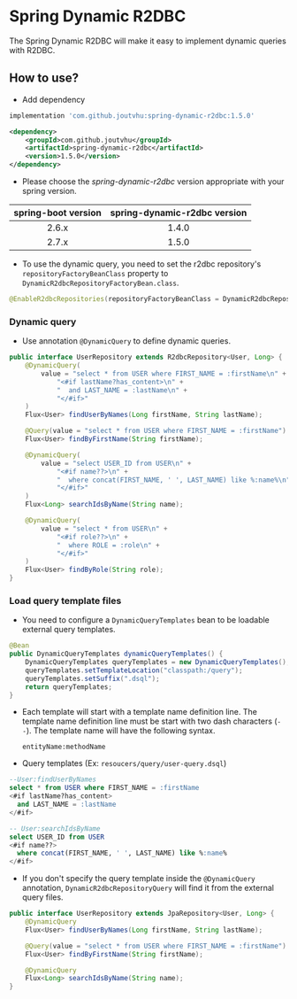 # Spring Dynamic R2DBC

The Spring Dynamic R2DBC will make it easy to implement dynamic queries with R2DBC.

## How to use?

- Add dependency

```groovy
implementation 'com.github.joutvhu:spring-dynamic-r2dbc:1.5.0'
```

```xml
<dependency>
    <groupId>com.github.joutvhu</groupId>
    <artifactId>spring-dynamic-r2dbc</artifactId>
    <version>1.5.0</version>
</dependency>
```

- Please choose the _spring-dynamic-r2dbc_ version appropriate with your spring version.

| spring-boot version | spring-dynamic-r2dbc version |
|:----------:|:-------------:|
| 2.6.x | 1.4.0 |
| 2.7.x | 1.5.0 |


- To use the dynamic query, you need to set the r2dbc repository's `repositoryFactoryBeanClass` property to `DynamicR2dbcRepositoryFactoryBean.class`.

```java
@EnableR2dbcRepositories(repositoryFactoryBeanClass = DynamicR2dbcRepositoryFactoryBean.class)
```

### Dynamic query

- Use annotation `@DynamicQuery` to define dynamic queries.

```java
public interface UserRepository extends R2dbcRepository<User, Long> {
    @DynamicQuery(
        value = "select * from USER where FIRST_NAME = :firstName\n" +
            "<#if lastName?has_content>\n" +
            "  and LAST_NAME = :lastName\n" +
            "</#if>"
    )
    Flux<User> findUserByNames(Long firstName, String lastName);

    @Query(value = "select * from USER where FIRST_NAME = :firstName")
    Flux<User> findByFirstName(String firstName);

    @DynamicQuery(
        value = "select USER_ID from USER\n" +
            "<#if name??>\n" +
            "  where concat(FIRST_NAME, ' ', LAST_NAME) like %:name%\n" +
            "</#if>"
    )
    Flux<Long> searchIdsByName(String name);

    @DynamicQuery(
        value = "select * from USER\n" +
            "<#if role??>\n" +
            "  where ROLE = :role\n" +
            "</#if>"
    )
    Flux<User> findByRole(String role);
}
```

### Load query template files

- You need to configure a `DynamicQueryTemplates` bean to be loadable external query templates.

```java
@Bean
public DynamicQueryTemplates dynamicQueryTemplates() {
    DynamicQueryTemplates queryTemplates = new DynamicQueryTemplates();
    queryTemplates.setTemplateLocation("classpath:/query");
    queryTemplates.setSuffix(".dsql");
    return queryTemplates;
}
```

- Each template will start with a template name definition line. The template name definition line must be start with two dash characters (`--`). The template name will have the following syntax.

  ```
  entityName:methodName
  ```

- Query templates (Ex: `resoucers/query/user-query.dsql`)

```sql
--User:findUserByNames
select * from USER where FIRST_NAME = :firstName
<#if lastName?has_content>
  and LAST_NAME = :lastName
</#if>

-- User:searchIdsByName
select USER_ID from USER
<#if name??>
  where concat(FIRST_NAME, ' ', LAST_NAME) like %:name%
</#if>
```

- If you don't specify the query template inside the `@DynamicQuery` annotation, `DynamicR2dbcRepositoryQuery` will find it from the external query files.

```java
public interface UserRepository extends JpaRepository<User, Long> {
    @DynamicQuery
    Flux<User> findUserByNames(Long firstName, String lastName);

    @Query(value = "select * from USER where FIRST_NAME = :firstName")
    Flux<User> findByFirstName(String firstName);

    @DynamicQuery
    Flux<Long> searchIdsByName(String name);
}
```
